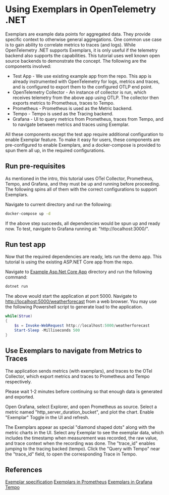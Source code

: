 # Using Exemplars in OpenTelemetry .NET

Exemplars are example data points for aggregated data. They provide specific
context to otherwise general aggregations. One common use case is to gain
ability to correlate metrics to traces (and logs). While OpenTelemetry .NET
supports Exemplars, it is only useful if the telemetry backend also supports the
capabilities. This tutorial uses well known open source backends to demonstrate
the concept. The following are the components involved:

* Test App - We use existing example app from the repo. This app is already
instrumented with OpenTelemetry for logs, metrics and traces, and is configured
to export them to the configured OTLP end point.
* OpenTelemetry Collector - An instance of collector is run, which receives
telemetry from the above app using OTLP. The collector then exports metrics to
Prometheus, traces to Tempo.
* Prometheus - Prometheus is used as the Metric backend.
* Tempo - Tempo is used as the Tracing backend.
* Grafana - UI to query metrics from Prometheus, traces from Tempo, and to
  navigate between metrics and traces using Exemplar.

All these components except the test app require additional configuration to
enable Exemplar feature. To make it easy for users, these components are
pre-configured to enable Exemplars, and a docker-compose is provided to spun
 them all up, in the required configurations.

## Run pre-requisites

As mentioned in the intro, this tutorial uses OTel Collector, Prometheus, Tempo,
and Grafana, and they must be up and running before proceeding. The following
spins all of them with the correct configurations to support Exemplars.

Navigate to current directory and run the following:

```sh
docker-compose up -d
```

If the above step succeeds, all dependencies would be spun up and ready now. To
test, navigate to Grafana running at: "http://localhost:3000/".

## Run test app

Now that the required dependencies are ready, lets run the demo app.
This tutorial is using the existing ASP.NET Core app from the repo.

Navigate to [Example Asp.Net Core App](../../../examples/AspNetCore/) directory
and run the following command:

```sh
dotnet run
```

The above would start the application at port 5000. Navigate to
[http://localhost:5000/weatherforecast]("http://localhost:5000/weatherforecast")
from a web browser. You may use the following Powershell script to generate load
to the application.

```powershell
while($true)
{
    $s = Invoke-WebRequest http://localhost:5000/weatherforecast
    Start-Sleep -Milliseconds 500
}
```

## Use Exemplars to navigate from Metrics to Traces

The application sends metrics (with exemplars), and traces to the OTel
Collector, which export metrics and traces to Prometheus and Tempo
respectively.

Please wait 1-2 minutes before continuing so that enough data is generated and
exported.

Open Grafana, select Explorer, and open Prometheus as source. Select a metric
named "http_server_duration_bucket", and plot the chart. Enable "Exemplar"
Toggle in the UI and refresh.

The Exemplars appear as special "diamond shaped dots" along with the metric
charts in the UI. Select any Exemplar to see the exemplar data, which includes
the timestamp when measurement was recorded, the raw value, and trace context
when the recording was done. The "trace_id" enables jumping to the tracing
backed (tempo). Click the "Query with Tempo" near the "trace_id" field, to open
the corresponding Trace in Tempo.

## References

[Exemplar specification](https://github.com/open-telemetry/opentelemetry-specification/blob/main/specification/metrics/sdk.md#exemplar)
[Exemplars in Prometheus](https://prometheus.io/docs/prometheus/latest/feature_flags/#exemplars-storage)
[Exemplars in Grafana](https://grafana.com/docs/grafana/latest/fundamentals/exemplars/)
[Tempo](https://github.com/grafana/tempo)

